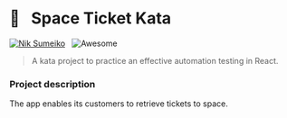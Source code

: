 # 🚀 &nbsp; Space Ticket Kata

[![Nik Sumeiko](https://img.shields.io/badge/Nik_Sumeiko-0762C8?logo=LinkedIn)](https://www.linkedin.com/in/niksumeiko/) &nbsp; ![Awesome](https://awesome.re/badge.svg)

> A kata project to practice an effective automation testing in React.

### Project description
The app enables its customers to retrieve tickets to space.
